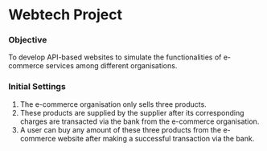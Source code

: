 # Webtech Project

### Objective

To develop API-based websites to simulate the functionalities of e-commerce services among different organisations.

### Initial Settings

1. The e-commerce organisation only sells three products.
2. These products are supplied by the supplier after its corresponding charges are transacted via the bank from the e-commerce organisation.
3. A user can buy any amount of these three products from the e-commerce website after making a successful transaction via the bank.
